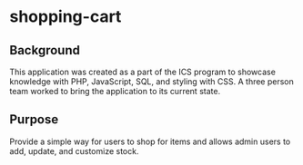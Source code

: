 # shopping-cart

## Background
This application was created as a part of the ICS program to showcase knowledge with PHP, JavaScript, SQL, and styling with CSS. 
A three person team worked to bring the application to its current state. 

## Purpose
Provide a simple way for users to shop for items and allows admin users to add, update, and customize stock.
